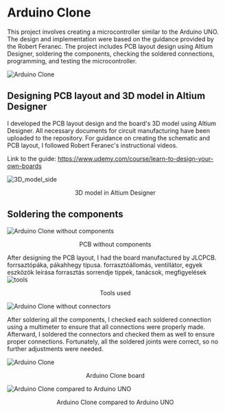 # Arduino Clone
This project involves creating a microcontroller similar to the Arduino UNO. The design and implementation were based on the guidance provided by the Robert Feranec. The project includes PCB layout design using Altium Designer, soldering the components, checking the soldered connections, programming, and testing the microcontroller.

  
![Arduino Clone](https://github.com/user-attachments/assets/ef1879f8-106a-4f77-97d0-3fa135d964d2)

## Designing PCB layout and 3D model in Altium Designer

I developed the PCB layout design and the board's 3D model using Altium Designer. All necessary documents for circuit manufacturing have been uploaded to the repository. For guidance on creating the schematic and PCB layout, I followed Robert Feranec's instructional videos.

Link to the guide:
https://www.udemy.com/course/learn-to-design-your-own-boards


![3D_model_side](https://github.com/user-attachments/assets/1b55edcb-aaf1-433e-909e-a591001d5ce3)
<p align="center">
  3D model in Altium Designer
</p>









## Soldering the components

![Arduino Clone without components](https://github.com/user-attachments/assets/2be04e06-dffd-4367-baf8-fb202165b220)

<p align="center">
  PCB without components
</p>

After designing the PCB layout, I had the board manufactured by JLCPCB.
forrsaztópáka, pákahhegy típusa.
forrasztóállomás, ventillátor, egyek eszközök leírása
forrasztás sorrendje
 tippek, tanácsok, megfigyelések
 ![tools](https://github.com/user-attachments/assets/a18f79c0-9cfc-4297-8dea-78d1f986ac8a)
<p align="center">
  Tools used
</p>

![Arduino Clone without connectors](https://github.com/user-attachments/assets/1b32d16d-f6b8-4050-adc0-0c11530b55bf)



After soldering all the components, I checked each soldered connection using a multimeter to ensure that all connections were properly made. Afterward, I soldered the connectors and checked them as well to ensure proper connections. Fortunately, all the soldered joints were correct, so no further adjustments were needed.


![Arduino Clone](https://github.com/user-attachments/assets/6ae7c882-7071-4322-a1c5-160ab8250482)
<p align="center">
  Arduino Clone board
</p>

![Arduino Clone compared to Arduino UNO](https://github.com/user-attachments/assets/3747f3fa-b0d8-47f7-8aa0-9a67a52f108f)
<p align="center">
  Arduino Clone compared to Arduino UNO
</p>
